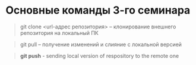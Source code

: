 # Основные команды 3-го семинара

> git clone <url-адрес репозитория> – клонирование внешнего репозитория на  локальный ПК

> git pull – получение изменений и слияние с локальной версией

>**git push** - sending local version of respository to the remote one